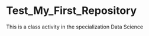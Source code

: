 Test_My_First_Repository
========================

This is a class activity in the specialization Data Science
